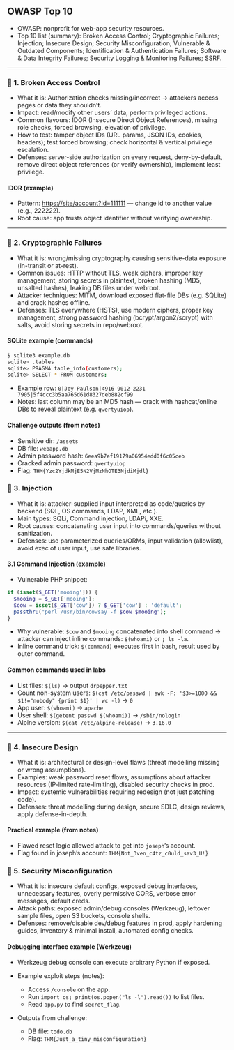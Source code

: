 ## OWASP Top 10

* OWASP: nonprofit for web-app security resources.
* Top 10 list (summary): Broken Access Control; Cryptographic Failures; Injection; Insecure Design; Security Misconfiguration; Vulnerable & Outdated Components; Identification & Authentication Failures; Software & Data Integrity Failures; Security Logging & Monitoring Failures; SSRF.

---

### 🔹 1. Broken Access Control

* What it is: Authorization checks missing/incorrect → attackers access pages or data they shouldn’t.
* Impact: read/modify other users’ data, perform privileged actions.
* Common flavours: IDOR (Insecure Direct Object References), missing role checks, forced browsing, elevation of privilege.
* How to test: tamper object IDs (URL params, JSON IDs, cookies, headers); test forced browsing; check horizontal & vertical privilege escalation.
* Defenses: server-side authorization on every request, deny-by-default, remove direct object references (or verify ownership), implement least privilege.

#### IDOR (example)

* Pattern: [https://site/account?id=111111](https://site/account?id=111111) — change id to another value (e.g., 222222).
* Root cause: app trusts object identifier without verifying ownership.

---

### 🔹 2. Cryptographic Failures

* What it is: wrong/missing cryptography causing sensitive-data exposure (in-transit or at-rest).
* Common issues: HTTP without TLS, weak ciphers, improper key management, storing secrets in plaintext, broken hashing (MD5, unsalted hashes), leaking DB files under webroot.
* Attacker techniques: MITM, download exposed flat-file DBs (e.g. SQLite) and crack hashes offline.
* Defenses: TLS everywhere (HSTS), use modern ciphers, proper key management, strong password hashing (bcrypt/argon2/scrypt) with salts, avoid storing secrets in repo/webroot.

#### SQLite example (commands)

```bash
$ sqlite3 example.db
sqlite> .tables
sqlite> PRAGMA table_info(customers);
sqlite> SELECT * FROM customers;
```

* Example row: `0|Joy Paulson|4916 9012 2231 7905|5f4dcc3b5aa765d61d8327deb882cf99`
* Notes: last column may be an MD5 hash — crack with hashcat/online DBs to reveal plaintext (e.g. `qwertyuiop`).

#### Challenge outputs (from notes)

* Sensitive dir: `/assets`
* DB file: `webapp.db`
* Admin password hash: `6eea9b7ef19179a06954edd0f6c05ceb`
* Cracked admin password: `qwertyuiop`
* Flag: `THM{Yzc2YjdkMjE5N2VjMzNhOTE3NjdiMjdl}`

### 🔹 3. Injection

* What it is: attacker-supplied input interpreted as code/queries by backend (SQL, OS commands, LDAP, XML, etc.).
* Main types: SQLi, Command injection, LDAPi, XXE.
* Root causes: concatenating user input into commands/queries without sanitization.
* Defenses: use parameterized queries/ORMs, input validation (allowlist), avoid exec of user input, use safe libraries.

#### 3.1 Command Injection (example)

* Vulnerable PHP snippet:

```php
if (isset($_GET['mooing'])) {
  $mooing = $_GET['mooing'];
  $cow = isset($_GET['cow']) ? $_GET['cow'] : 'default';
  passthru("perl /usr/bin/cowsay -f $cow $mooing");
}
```

* Why vulnerable: `$cow` and `$mooing` concatenated into shell command → attacker can inject inline commands: `$(whoami)` or `; ls -la`.
* Inline command trick: `$(command)` executes first in bash, result used by outer command.

#### Common commands used in labs

* List files: `$(ls)` → output `drpepper.txt`
* Count non-system users: `$(cat /etc/passwd | awk -F: '$3>=1000 && $1!="nobody" {print $1}' | wc -l)` → `0`
* App user: `$(whoami)` → `apache`
* User shell: `$(getent passwd $(whoami))` → `/sbin/nologin`
* Alpine version: `$(cat /etc/alpine-release)` → `3.16.0`

---

### 🔹 4. Insecure Design

* What it is: architectural or design-level flaws (threat modelling missing or wrong assumptions).
* Examples: weak password reset flows, assumptions about attacker resources (IP-limited rate-limiting), disabled security checks in prod.
* Impact: systemic vulnerabilities requiring redesign (not just patching code).
* Defenses: threat modelling during design, secure SDLC, design reviews, apply defense-in-depth.

#### Practical example (from notes)

* Flawed reset logic allowed attack to get into `joseph`’s account.
* Flag found in joseph’s account: `THM{Not_3ven_c4tz_c0uld_sav3_U!}`

### 🔹 5. Security Misconfiguration

* What it is: insecure default configs, exposed debug interfaces, unnecessary features, overly permissive CORS, verbose error messages, default creds.
* Attack paths: exposed admin/debug consoles (Werkzeug), leftover sample files, open S3 buckets, console shells.
* Defenses: remove/disable dev/debug features in prod, apply hardening guides, inventory & minimal install, automated config checks.

#### Debugging interface example (Werkzeug)

* Werkzeug debug console can execute arbitrary Python if exposed.
* Example exploit steps (notes):

  * Access `/console` on the app.
  * Run `import os; print(os.popen("ls -l").read())` to list files.
  * Read `app.py` to find `secret_flag`.
* Outputs from challenge:

  * DB file: `todo.db`
  * Flag: `THM{Just_a_tiny_misconfiguration}`

